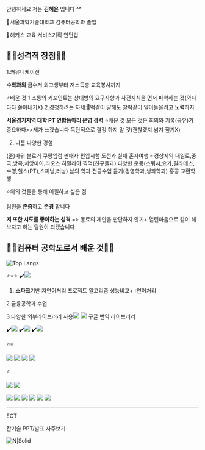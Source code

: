 안녕하세요 저는 **김혜윤** 입니다 ^^

🏫서울과학기술대학교 컴퓨터공학과 졸업

🏢해커스 교육 서비스기획 인턴십 

## ✌🏻성격적 장점✌🏻

1.커뮤니케이션

**수학과외**
금수저 외고생부터 
저소득층 교육봉사까지 

⭐배운 것 
1.소통의 키포인트는 상대방의 요구사항과 사전지식을 먼저 파악하는 것(와다다다 쏟아내기X)
2.경청하려는 자세:🐶떡같이 말해도 찰떡같이 알아들을려고 **노력**하자

**서울경기지역 대학 PT 연합동아리 운영 경력**
⭐배운 것 
모든 것은 회의와 기록(공유)가 중요하다>>제가 쓰겠습니다
독단적으로 결정 하지 말 것(괜찮겠지 넘겨 짚기X)

2. 나름 다양한 경험
   
(준)파워 블로거
쿠팡입점 판매자
편입시험 도전과 실패
혼자여행 - 경상지역 내일로,중국,방콕,치앙마이,라오스
히말라야 찍먹(친구들과)
다양한 운동(스쿼시,요가,필라테스,수영,헬스(PT),스피닝,러닝)
남의 학과 전공수업 듣기(경영학과,생화학과)
홍콩 교환학생

⭐위의 것들을 통해 어필하고 싶은 점

팀원을 **존중**하고 **존경** 합니다

**저 또한 시도를 좋아하는 성격**
=> 동료의 제안을 판단하지 않기+ 열린마음으로 같이 해보자고 하는 팀원이 되겠습니다



## ✌🏻컴퓨터 공학도로서 배운 것✌🏻

![Top Langs](https://github-readme-stats.vercel.app/api/top-langs/?username=gpdbs9409&layout=compact)



⭐⭐⭐
✔️<img src="https://img.shields.io/badge/Python-%233776AB?style=for-the-badge&logo=Python&logoColor=white"> 

1. **스파크**기반 자연어처리 프로젝트 
알고리즘 성능비교+ r연어처리 

2.금융공학과 수업 

3.다양한 외부라이브러리 사용<img src="https://img.shields.io/badge/Selenium-%2343B02A?style=for-the-badge&logo=Selenium&logoColor=white"> <img src="https://img.shields.io/badge/BeautifulSoup-%23377091?style=for-the-badge&logo=BeautifulSoup&logoColor=white">
구글 번역 라이브러리




✔️<img src="https://img.shields.io/badge/Flutter-%2302569B?style=for-the-badge&logo=Flutter&logoColor=white">
✔️<img src="https://img.shields.io/badge/C-%2300599C?style=for-the-badge&logo=C&logoColor=white">
✔️<img src="https://img.shields.io/badge/JavaScript-%23F7DF1E?style=for-the-badge&logo=JavaScript&logoColor=black">


⭐⭐

<img src="https://img.shields.io/badge/MySQL-%234479A1?style=for-the-badge&logo=MySQL&logoColor=white"> 

<img src="https://img.shields.io/badge/Java-%23ED8B00?style=for-the-badge&logo=Java&logoColor=white"> 
<img src="https://img.shields.io/badge/JMeter-%23D24939?style=for-the-badge&logo=apachejmeter&logoColor=white">

<img src="https://img.shields.io/badge/C++-%2300599C?style=for-the-badge&logo=C%2B%2B&logoColor=white">

⭐

 <img src="https://img.shields.io/badge/Node.js-%23339933?style=for-the-badge&logo=Node.js&logoColor=white">  <img src="https://img.shields.io/badge/Apache_Spark-%23E25A1C?style=for-the-badge&logo=apachespark&logoColor=white">


 <img src="https://img.shields.io/badge/PostgreSQL-%23336791?style=for-the-badge&logo=postgresql&logoColor=white"> <img src="https://img.shields.io/badge/GRE-%23646B8C?style=for-the-badge"> <img src="https://img.shields.io/badge/Hadoop-%23FDB813?style=for-the-badge&logo=apachehadoop&logoColor=black"> <img src="https://img.shields.io/badge/Linux-%23FCC624?style=for-the-badge&logo=linux&logoColor=black"> <img src="https://img.shields.io/badge/AWS-%23FF9900?style=for-the-badge&logo=amazonaws&logoColor=white"> <img src="https://img.shields.io/badge/Docker-%232496ED?style=for-the-badge&logo=docker&logoColor=white">


-------- 


ECT 


잔기술 
PPT/발표 
사주보기 

![N|Solid](https://i.imgur.com/56QYiUM.gif)




